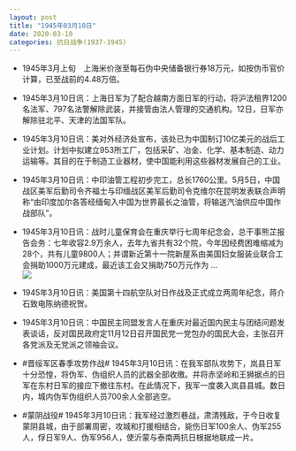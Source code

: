 ```yaml
---
layout: post
title: "1945年03月10日"
date: 2020-03-10
categories: 抗日战争(1937-1945)
---
```


<meta name="referrer" content="no-referrer" />

- 1945年3月上旬　上海米价涨至每石伪中央储备银行券18万元，如按伪币官价计算，已至战前的4.48万倍。 

- 1945年3月10日讯：上海日军为了配合越南方面日军的行动，将沪法租界1200名法军、797名法警解除武装，并接管由法人管理的交通机构。12日，日军亦解除驻北平、天津的法国军队。 

- 1945年3月10日讯：美对外经济处宣布，该处已为中国制订10亿美元的战后工业计划。计划中拟建立953所工厂，包括采矿、冶金、化学、基本制造、动力运输等。其目的在于制造工业器材，使中国能利用这些器材发展自己的工业。 

- 1945年3月10日讯：中印油管工程初步完工，总长1760公里。5月5日，中国战区美军后勤司令齐福士与印缅战区美军后勤司令克维尔在昆明发表联合声明称“由印度加尔各答经缅甸入中国为世界最长之油管，将输送汽油供应中国作战部队”。 

- 1945年3月10日讯：战时儿童保育会在重庆举行七周年纪念会，总干事熊芷报告会务：七年收容2.9万余人，去年九省共有32个院，今年因经费困难缩减为28个，共有儿童9800人；并谓新近第十一院新屋系由美国妇女服装业联合工会捐助1000万元建成，最近该工会又捐助750万元作为 ... <br/><img src="https://wx3.sinaimg.cn/large/aca367d8ly1gcoqweomjij20c809zdfy.jpg" />

- 1945年3月10日讯：美国第十四航空队对日作战及正式成立两周年纪念，蒋介石致电陈纳德祝贺。 

- 1945年3月10日讯：中国民主同盟发言人在重庆对最近国内民主与团结问题发表谈话，反对国民政府定11月12日召开国民党一党包办的国民大会，主张召开各党派及无党派之领袖会议。 

- #晋绥军区春季攻势作战# 1945年3月10日讯：在我军部队攻势下，岚县日军十分恐惶，将伪军、伪组织人员的武器全部收缴。并将赤坚岭和王狮据点的日军在东村日军的接应下撤往东村。在此情况下，我军一度袭入岚县县城。数日内，城内伪军伪组织人员700余人全部逃空。 

- #蒙阴战役# 1945年3月10日讯：我军经过激烈巷战，肃清残敌，于今日收复蒙阴县城，由于部署周密，攻城和打援相结合，毙伤日军100余人、伪军255人，俘日军9人、伪军956人，使沂蒙与泰南两抗日根据地联成一片。 

